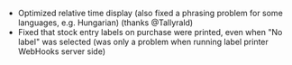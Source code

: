 - Optimized relative time display (also fixed a phrasing problem for some languages, e.g. Hungarian) (thanks @Tallyrald)
- Fixed that stock entry labels on purchase were printed, even when "No label" was selected (was only a problem when running label printer WebHooks server side)
